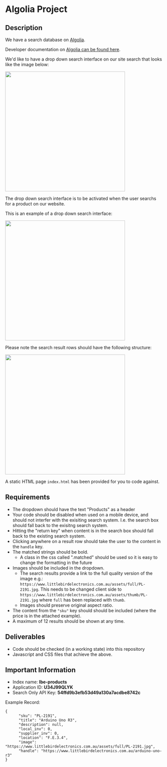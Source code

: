 # Algolia Project

## Description

We have a search database on [Algolia](https://www.algolia.com/doc/). 

Developer documentation on [Algolia can be found here](https://www.algolia.com/doc/).

We'd like to have a drop down search interface on our site search that looks like the image below: 

<img src="https://raw.githubusercontent.com/schappim/algolia-project/master/dropdown-example.png" width=383 style="width:383px!important;"/>

The drop down search interface is to be activated when the user searchs for a product on our website. 

This is an example of a drop down search interface: 


<img src="https://github.com/algolia/autocomplete.js/blob/master/examples/basic.gif"  width=383 />

Please note the search result rows should have the following structure: 

<img src="https://raw.githubusercontent.com/schappim/algolia-project/master/example-row.png" width=383 style="width:383px!important;"/>

A static HTML page `index.html` has been provided for you to code against.

## Requirements

- The dropdown should have the text "Products" as a header
- Your code should be disabled when used on a mobile device, and should not interfer with the exisiting search system. I.e. the search box should fall back to the exisitng search system.
- Hitting the "return key" when content is in the search box should fall back to the existing search system. 
- Clicking anywhere on a result row should take the user to the content in the `handle` key.
- The matched strings should be bold. 
  - A class in the css called ".matched" should be used so it is easy to change the formatting in the future
- Images should be included in the dropdown.
  - The search results provide a link to the full quality version of the image e.g.: `https://www.littlebirdelectronics.com.au/assets/full/PL-2191.jpg`. This needs to be changed client side to `https://www.littlebirdelectronics.com.au/assets/thumb/PL-2191.jpg` where `full` has been replaced with `thumb`.
  - Images should preserve original aspect ratio.
- The content from the `"sku"` key should should be included (where the price is in the attached example).
- A maximum of 12 results should be shown at any time.


## Deliverables

- Code should be checked (in a working state) into this repository
- Javascript and CSS files that achieve the above.


## Important Information 


- Index name: **lbe-products**
- Application ID: **U34J99QLYK**
- Search Only API Key: **54ffd9b3efb53d49a130a7acdbe8742c**

Example Record: 

```
{
      "sku": "PL-2191",
      "title": "Arduino Uno R3",
      "description": null,
      "local_inv": 0,
      "supplier_inv": 0,
      "location": "F.E.3.4",
      "image": "https://www.littlebirdelectronics.com.au/assets/full/PL-2191.jpg",
      "handle": "https://www.littlebirdelectronics.com.au/arduino-uno-r3"
}
```

